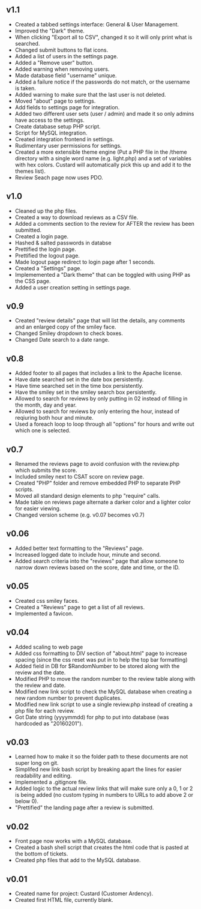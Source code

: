 v1.1
----

 - Created a tabbed settings interface: General & User Management.
 - Improved the "Dark" theme.
 - When clicking "Export all to CSV", changed it so it will only print what is searched.
 - Changed submit buttons to flat icons.
 - Added a list of users in the settings page.
 - Added a "Remove user" button.
 - Added warning when removing users.
 - Made database field "username" unique.
 - Added a failure notice if the passwords do not match, or the username is taken.
 - Added warning to make sure that the last user is not deleted.
 - Moved "about" page to settings.
 - Add fields to settings page for integration.
 - Added two different user sets (user / admin) and made it so only admins have access to the settings.
 - Create database setup PHP script.
 - Script for MySQL integration.
 - Created integration frontend in settings.
 - Rudimentary user permissions for settings.
 - Created a more extensible theme engine (Put a PHP file in the /theme directory with a single word name (e.g. light.php) and a set of variables with hex colors. Custard will automatically pick this up and add it to the themes list).
 - Review Seach page now uses PDO.

v1.0
----
 
 - Cleaned up the php files.
 - Created a way to download reviews as a CSV file.
 - Added a comments section to the review for AFTER the review has been submitted.
 - Created a login page.
 - Hashed & salted passwords in databse
 - Prettified the login page.
 - Prettified the logout page.
 - Made logout page redirect to login page after 1 seconds.
 - Created a "Settings" page.
 - Implememented a "Dark theme" that can be toggled with using PHP as the CSS page.
 - Added a user creation setting in settings page.


v0.9
----

 - Created "review details" page that will list the details, any comments and an enlarged copy of the smiley face.
 - Changed Smiley dropdown to check boxes.
 - Changed Date search to a date range.

v0.8
----

 - Added footer to all pages that includes a link to the Apache license.
 - Have date searched set in the date box persistently.
 - Have time searched set in the time box persistently.
 - Have the smiley set in the smiley search box persistently.
 - Allowed to search for reviews by only putting in 02 instead of filling in the month, day and year.
 - Allowed to search for reviews by only entering the hour, instead of reqiuring both hour and minute.
 - Used a foreach loop to loop through all "options" for hours and write out which one is selected.

v0.7
-----

 - Renamed the reviews page to avoid confusion with the review.php which submits the score.
 - Included smiley next to CSAT score on review page.
 - Created "PHP" folder and remove embedded PHP to separate PHP scripts.
 - Moved all standard design elements to php "require" calls.
 - Made table on reviews page alternate a darker color and a lighter color for easier viewing.
 - Changed version scheme (e.g. v0.07 becomes v0.7)

v0.06
-----

 - Added better text formatting to the "Reviews" page.
 - Increased logged date to include hour, minute and second.
 - Added search criteria into the "reviews" page that allow someone to narrow down reviews based on the score, date and time, or the ID.

v0.05
-----

 - Created css smiley faces.
 - Created a "Reviews" page to get a list of all reviews.
 - Implemented a favicon.

v0.04
-----

 - Added scaling to web page
 - Added css formatting to DIV section of "about.html" page to increase spacing (since the css reset was put in to help the top bar formatting)
 - Added field in DB for $RandomNumber to be stored along with the review and the date.
 - Modified PHP to move the random number to the review table along with the review and date.
 - Modified new link script to check the MySQL database when creating a new random number to prevent duplicates.
 - Modified new link script to use a single review.php instead of creating a php file for each review.
 - Got Date string (yyyymmdd) for php to put into database (was hardcoded as "20160201").

v0.03
-----

 -  Learned how to make it so the folder path to these documents are not super long on git.
 -  Simplifed new link bash script by breaking apart the lines for easier readability and editing.
 -  Implemented a .gitignore file.
 -  Added logic to the actual review links that will make sure only a 0, 1 or 2 is being added (no custom typing in numbers to URLs to add above 2 or below 0).
 - "Prettified" the landing page after a review is submitted.

v0.02
-----

 - Front page now works with a MySQL database.
 - Created a bash shell script that creates the html code that is pasted at the bottom of tickets.
 - Created php files that add to the MySQL database.

v0.01
-----

 - Created name for project: Custard (Customer Ardency).
 - Created first HTML file, currently blank.
